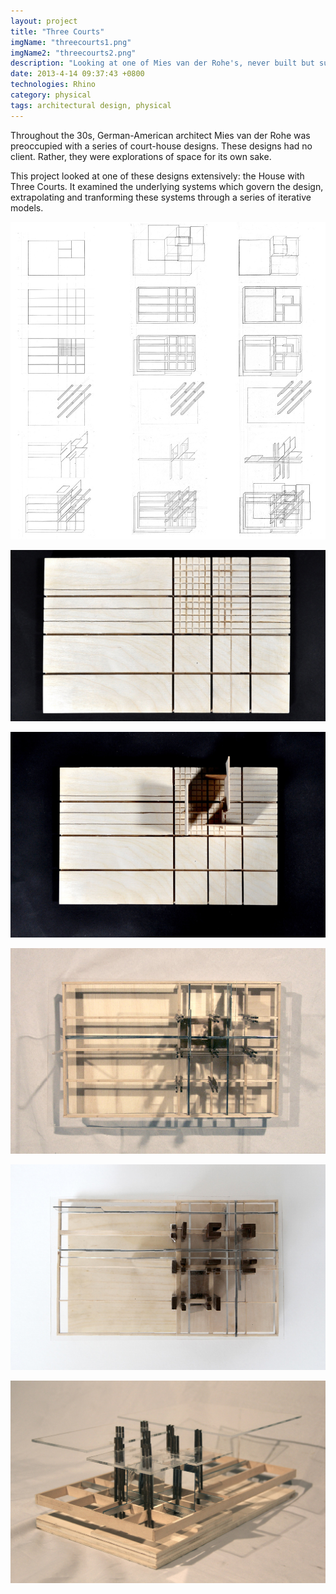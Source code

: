 ```yaml
---
layout: project
title: "Three Courts"
imgName: "threecourts1.png"
imgName2: "threecourts2.png"
description: "Looking at one of Mies van der Rohe's, never built but supremely interesting."
date: 2013-4-14 09:37:43 +0800
technologies: Rhino
category: physical
tags: architectural design, physical
---
```


Throughout the 30s, German-American architect Mies van der Rohe was preoccupied with a series of court-house designs. These designs had no client. Rather, they were explorations of space for its own sake.

This project looked at one of these designs extensively: the House with Three Courts. It examined the underlying systems which govern the design, extrapolating and tranforming these systems through a series of iterative models.

![Alt](/img/threecourts/linedrawings.jpg)

![Alt](/img/threecourts/grid.jpg)

![Alt](/img/threecourts/1.jpg)

![Alt](/img/threecourts/2.jpg)

![Alt](/img/threecourts/3.jpg)

![Alt](/img/threecourts/4.jpg)

<!-- ![Alt](/img/threecourts/render1.jpg)

![Alt](/img/threecourts/render2.jpg) -->








